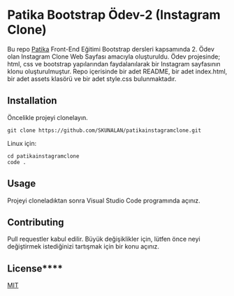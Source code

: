 
# **Patika Bootstrap Ödev-2 (Instagram Clone)**

Bu repo [Patika](https://www.patika.dev) Front-End Eğitimi Bootstrap dersleri kapsamında 2. Ödev olan Instagram Clone Web Sayfası amacıyla oluşturuldu. Ödev projesinde; html, css ve bootstrap yapılarından faydalanılarak bir Instagram sayfasının klonu oluşturulmuştur. Repo içerisinde bir adet README, bir adet index.html, bir adet assets klasörü ve bir adet style.css bulunmaktadır.

## **Installation**

Öncelikle projeyi clonelayın.
```
git clone https://github.com/SKUNALAN/patikainstagramclone.git
```
Linux için:

```
cd patikainstagramclone
code .
```

## **Usage**

Projeyi cloneladıktan sonra Visual Studio Code programında açınız.


## **Contributing**

Pull requestler kabul edilir. Büyük değişiklikler için, lütfen önce neyi değiştirmek istediğinizi tartışmak için bir konu açınız.

## **License******

[MIT](https://github.com/SKUNALAN/patikainstagramclone/blob/main/LICENSE)
